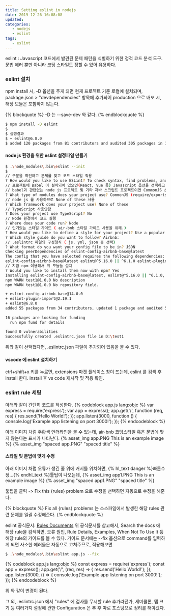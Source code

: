 ```yaml
---
title: Setting eslint in nodejs
date: 2019-12-26 16:08:08
updated:
categories:
   - nodejs
   - eslint
tags:
   - eslint
---
```


eslint : Javascript 코드에서 발견된 문제 패턴을 식별하기 위한 정적 코드 분석 도구.
문법 에러 뿐만 아니라 코딩 스타일도 정할 수 있어 유용하다.

<!-- more -->
<!-- toc -->

### eslint 설치

npm install 시, -D 옵션을 주게 되면 현재 프로젝트 기준 로컬에 설치되며,
package.json > "devdependencies" 항목에 추가되어
production 으로 배포 시, 해당 모듈은 포함하지 않는다.

{% blockquote %}
-D 는 --save-dev 와 같다.
{% endblockquote %}


``` bash
$ npm install -D eslint
$ 
$ 실행결과
$ + eslint@6.8.0
$ added 120 packages from 81 contributors and audited 305 packages in 11.633s
```

#### node js 환경을 위한 eslint 설정파일 만들기
``` bash
$ .\node_modules\.bin\eslint --init
$ 
// 구문을 확인하고 문제를 찾고 코드 스타일 적용
? How would you like to use ESLint? To check syntax, find problems, and enforce code style
// 프로젝트에 Babel 이 설치되어 있으면(React, Vue 등) Javascript 옵션을 선택하고, 
// babel과 관련없는 node js 프로젝트 및 기타 자바 스크립트 프로젝트이면 CommonJS 선택
? What type of modules does your project use? CommonJS (require/exports)
// node js 를 사용하므로 None of these 사용
? Which framework does your project use? None of these
// TypeScript 사용안함
? Does your project use TypeScript? No
// Node 환경에서 코드 실행
? Where does your code run? Node
// 인기있는 스타일 가이드 ( air-bnb 스타일 가이드 사용을 위해.)
? How would you like to define a style for your project? Use a popular style guide
? Which style guide do you want to follow? Airbnb: 
// .eslintrc 파일의 구성형식 ( js, yml, json 중 선택)
? What format do you want your config file to be in? JSON
Checking peerDependencies of eslint-config-airbnb-base@latest
The config that you have selected requires the following dependencies:
eslint-config-airbnb-base@latest eslint@^5.16.0 || ^6.1.0 eslint-plugin-import@^2.18.2
// 지금 npm 이용해서 위 모듈들 설치
? Would you like to install them now with npm? Yes
Installing eslint-config-airbnb-base@latest, eslint@^5.16.0 || ^6.1.0, eslint-plugin-import@^2.18.2
npm WARN test1@1.0.0 No description
npm WARN test1@1.0.0 No repository field.

+ eslint-config-airbnb-base@14.0.0
+ eslint-plugin-import@2.19.1
+ eslint@6.8.0
added 55 packages from 34 contributors, updated 1 package and audited 513 packages in 5.957s
 
16 packages are looking for funding
  run npm fund for details
 
found 0 vulnerabilities
Successfully created .eslintrc.json file in D:\test1
```

위와 같이 선택했다면, .eslintrc.json 파일이 추가되어 있음을 볼 수 있다.


#### vscode 에 eslint 설치하기

ctrl+shift+x 키를 누르면, extensions 마켓 플레이스 창이 뜨는데, eslint 를 검색 후 install 한다.
install 후 vs code 재시작 및 적용 확인.

### eslint rule 세팅

아래와 같이 간단히 코드를 작성한다.
{% codeblock app.js lang:objc %}
var express = require('express');
var app = express();
app.get('/', function (req, res) {
    res.send('Hello World!');
});
app.listen(3000, function () {
    console.log('Example app listening on port 3000!');
});
{% endcodeblock %}

아래 이미지 처럼 주황색 언더라인을 볼 수 있는데, 
air-bnb 코딩스타일 혹은 문법에 맞지 않는다는 표시가 나타난다.
{% asset_img app.PNG This is an example image %}
{% asset_img "spaced app.PNG" "spaced title" %}

#### 스타일 및 문법에 맞게 수정 

아래 이미지 처럼 오류가 생긴 줄 위에 커서를 위치하면, {% hl_text danger %}빠른수정...{% endhl_text %}툴팁이 나오는데,
{% asset_img app1.PNG This is an example image %}
{% asset_img "spaced app1.PNG" "spaced title" %}


툴팁을 클릭 -> Fix this {rules} problem 으로 수정을 선택하면 자동으로 수정을 해준다.

{% blockquote %}
Fix all {rules} problems 는 소스파일에서 발생한 해당 rules 관련 문제를 일괄 수정해준다.
{% endblockquote %}

eslint 공식문서: [Rules Documents](https://eslint.org/docs/rules/)
위 공식문서를 참고해서, Search the docs 에 해당 rule을 검색하면,
오류 원인, Rule Details, Examples, When Not To Use It 등 해당 rule의 가이드를 볼 수 있다.
가이드 문서에는 --fix 옵션으로 command를 입력하게 되면 사소한 에러들은 자동으로 고쳐주므로, 적용해보면
``` bash
$ .\node_modules\.bin\eslint app.js --fix
```
{% codeblock app.js lang:objc %}
const express = require('express');
const app = express();
app.get('/', (req, res) => {
  res.send('Hello World!');
});
app.listen(3000, () => {
  console.log('Example app listening on port 3000!');
});
{% endcodeblock %}

위 와 같이 변경이 된다.

그 외, .eslintrc.json 에서 "rules" 에 검사를 무시할 rule 추가라던가, 세미콜론, 탭 크기 등
여러가지 설정에 관한 Configuration 은 추 후 따로 포스팅으로 정리를 해야겠다.
